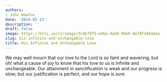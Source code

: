 ```yaml
---
authors:
- John Newton
date: '2014-02-23'
description: ''
draft: false
image: https://hcti.io/v1/image/3cbb79f5-e46a-4eb9-9bb9-9ef0f348a8aa
slug: his-infinite-and-unchangable-love
title: His Infinite and Unchangable Love
---
```


We may well mourn that our love to the Lord is so faint and wavering; but oh! what a cause of joy to know that his love to us is infinite and unchangeable. Our attainment in sanctification is weak and our progress is slow; but our justification is perfect, and our hope is sure.